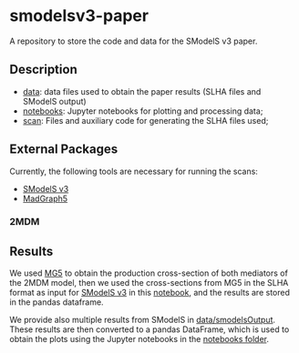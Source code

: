 # smodelsv3-paper

A repository to store the code and data for the SModelS v3 paper.

## Description

* [data](./data): data files used to obtain the paper results (SLHA files and SModelS output)
* [notebooks](./notebooks): Jupyter notebooks for plotting and processing data;
* [scan](./scan/): Files and auxiliary code for generating the SLHA files used;

## External Packages

Currently, the following tools are necessary for running the scans:

  * [SModelS v3](https://github.com/SModelS/smodels)
  * [MadGraph5](https://launchpad.net/mg5amcnlo)


### 2MDM ###

## Results

We used [MG5](https://launchpad.net/mg5amcnlo/) to obtain the production cross-section of both mediators of the 2MDM model, then we used the cross-sections from MG5 in the SLHA format as input for [SModelS v3](https://github.com/SModelS/smodels) in this [notebook](./notebooks/SmodelS/getResults.ipynb), and the results are stored in the pandas dataframe.

We provide also multiple results from SModelS in [data/smodelsOutput](./data/smodelsOutput). These results are then converted to a pandas DataFrame, which is used to obtain the plots using the Jupyter notebooks in the [notebooks folder](./notebooks). 

